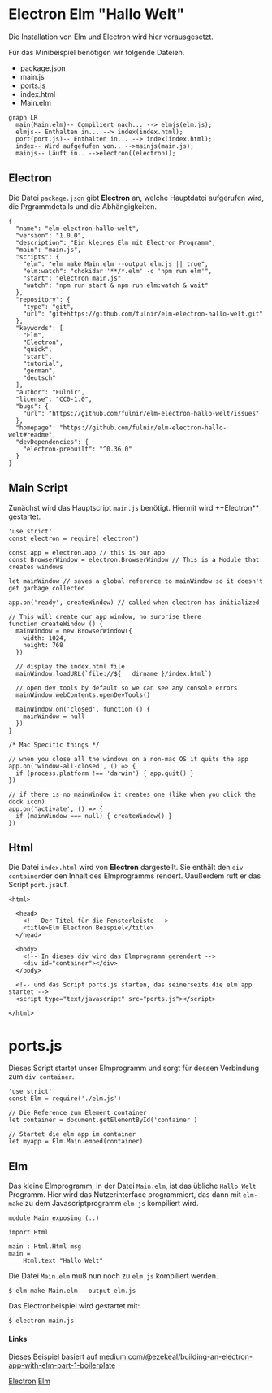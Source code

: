 # Electron Elm "Hallo Welt"

Die Installation von Elm und Electron wird hier vorausgesetzt.

Für das Minibeispiel benötigen wir folgende Dateien.  
  - package.json
  - main.js
  - ports.js
  - index.html
  - Main.elm


```mermaid
graph LR
  main(Main.elm)-- Compiliert nach... --> elmjs(elm.js);
  elmjs-- Enthalten in... --> index(index.html);
  port(port.js)-- Enthalten in... --> index(index.html);
  index-- Wird aufgefufen von.. -->mainjs(main.js);
  mainjs-- Läuft in.. -->electron((electron));
```


## Electron

Die Datei `package.json` gibt **Electron** an, welche Hauptdatei aufgerufen wird, die Prgrammdetails und die Abhängigkeiten.

```
{
  "name": "elm-electron-hallo-welt",
  "version": "1.0.0",
  "description": "Ein kleines Elm mit Electron Programm",
  "main": "main.js",
  "scripts": {
    "elm": "elm make Main.elm --output elm.js || true",
    "elm:watch": "chokidar '**/*.elm' -c 'npm run elm'",
    "start": "electron main.js",
    "watch": "npm run start & npm run elm:watch & wait"
  },
  "repository": {
    "type": "git",
    "url": "git+https://github.com/fulnir/elm-electron-hallo-welt.git"
  },
  "keywords": [
    "Elm",
    "Electron",
    "quick",
    "start",
    "tutorial",
    "german",
    "deutsch"
  ],
  "author": "Fulnir",
  "license": "CC0-1.0",
  "bugs": {
    "url": "https://github.com/fulnir/elm-electron-hallo-welt/issues"
  },
  "homepage": "https://github.com/fulnir/elm-electron-hallo-welt#readme",
  "devDependencies": {
    "electron-prebuilt": "^0.36.0"
  }
}
```

## Main Script

Zunächst wird das Hauptscript `main.js` benötigt. Hiermit wird ++Electron** gestartet. 

```
'use strict'
const electron = require('electron')

const app = electron.app // this is our app
const BrowserWindow = electron.BrowserWindow // This is a Module that creates windows  

let mainWindow // saves a global reference to mainWindow so it doesn't get garbage collected

app.on('ready', createWindow) // called when electron has initialized

// This will create our app window, no surprise there
function createWindow () {
  mainWindow = new BrowserWindow({
    width: 1024, 
    height: 768
  })

  // display the index.html file
  mainWindow.loadURL(`file://${ __dirname }/index.html`)
  
  // open dev tools by default so we can see any console errors
  mainWindow.webContents.openDevTools()

  mainWindow.on('closed', function () {
    mainWindow = null
  })
}

/* Mac Specific things */

// when you close all the windows on a non-mac OS it quits the app
app.on('window-all-closed', () => {
  if (process.platform !== 'darwin') { app.quit() }
})

// if there is no mainWindow it creates one (like when you click the dock icon)
app.on('activate', () => {
  if (mainWindow === null) { createWindow() }
})
```

## Html 

Die Datei `index.html` wird von **Electron** dargestellt. Sie enthält den `div container`der den Inhalt des Elmprogramms rendert. Uaußerdem ruft er das  Script `port.js`auf.

```
<html>
	
  <head>
    <!-- Der Titel für die Fensterleiste -->
    <title>Elm Electron Beispiel</title>
  </head>

  <body>
    <!-- In dieses div wird das Elmprogramm gerendert -->
    <div id="container"></div>
  </body>

  <!-- und das Script ports.js starten, das seinerseits die elm app startet -->
  <script type="text/javascript" src="ports.js"></script>

</html>
```

# ports.js

Dieses  Script startet unser Elmprogramm und sorgt für dessen Verbindung zum `div container`.

```
'use strict'
const Elm = require('./elm.js')

// Die Reference zum Element container
let container = document.getElementById('container')

// Startet die elm app im container
let myapp = Elm.Main.embed(container)
```

## Elm

Das kleine Elmprogramm, in der Datei `Main.elm`, ist das übliche `Hallo Welt` Programm.
Hier wird das Nutzerinterface programmiert, das dann mit `elm-make` zu dem Javascriptprogramm `elm.js` kompiliert wird.

```
module Main exposing (..)

import Html

main : Html.Html msg
main =
    Html.text "Hallo Welt"
```

Die Datei `Main.elm` muß nun noch zu `elm.js` kompiliert werden.

    $ elm make Main.elm --output elm.js

Das Electronbeispiel wird gestartet mit:

    $ electron main.js


#### Links
Dieses Beispiel basiert auf [medium.com/@ezekeal/building-an-electron-app-with-elm-part-1-boilerplate](https://medium.com/@ezekeal/building-an-electron-app-with-elm-part-1-boilerplate-3416a730731f)

[Electron](https://electron.atom.io)
[Elm](http://elm-lang.org)
